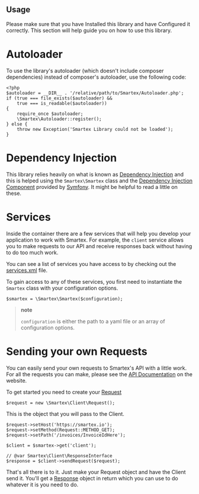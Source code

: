 ##  Usage
Please make sure that you have Installed this library and have
Configured it correctly. This section will help guide you on how to use
this library.

Autoloader
==========

To use the library's autoloader (which doesn't include composer dependencies)
instead of composer's autoloader, use the following code:

``` {.sourceCode .php}
<?php
$autoloader = __DIR__ . '/relative/path/to/Smartex/Autoloader.php';
if (true === file_exists($autoloader) &&
    true === is_readable($autoloader))
{
    require_once $autoloader;
    \Smartex\Autoloader::register();
} else {
    throw new Exception('Smartex Library could not be loaded');
}
```

Dependency Injection
====================

This library relies heavily on what is known as [Dependency
Injection](http://en.wikipedia.org/wiki/Dependency_injection) and this
is helped using the `Smartex\Smartex` class and the [Dependency Injection
Component](http://symfony.com/doc/current/components/dependency_injection/index.html)
provided by [Symfony](http://symfony.com/). It might be helpful to read
a little on these.

Services
========

Inside the container there are a few services that will help you develop
your application to work with Smartex. For example, the `client` service
allows you to make requests to our API and receive responses back
without having to do too much work.

You can see a list of services you have access to by checking out the
[services.xml](https://github.com/smartexio/smartex-php-library/blob/master/src/Smartex/DependencyInjection/services.xml)
file.

To gain access to any of these services, you first need to instantiate
the `Smartex` class with your configuration options.

``` {.sourceCode .php}
$smartex = \Smartex\Smartex($configuration);
```

> **note**
>
> `configuration` is either the path to a yaml file or an array of
> configuration options.

Sending your own Requests
=========================

You can easily send your own requests to Smartex's API with a little
work. For all the requests you can make, please see the [API
Documentation](https://smartex.io/api) on the website.

To get started you need to create your
[Request](https://github.com/smartexio/smartex-php-library/blob/master/src/Smartex/Client/Request.php)

``` {.sourceCode .php}
$request = new \Smartex\Client\Request();
```

This is the object that you will pass to the Client.

``` {.sourceCode .php}
$request->setHost('https://smartex.io');
$request->setMethod(Request::METHOD_GET);
$request->setPath('/invoices/InvoiceIdHere');

$client = $smartex->get('client');

// @var Smartex\Client\ResponseInterface
$response = $client->sendRequest($request);
```

That's all there is to it. Just make your Request object and have the
Client send it. You'll get a
[Response](https://github.com/smartexio/smartex-php-library/blob/master/src/Smartex/Client/ResponseInterface.php)
object in return which you can use to do whatever it is you need to do.

